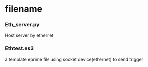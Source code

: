 # filename
### Eth_server.py 

   Host server by ethernet
   
### Ethtest.es3

   a template eprime file using socket device(ethernet) to send trigger
